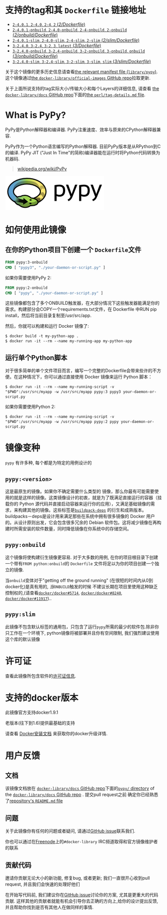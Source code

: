# 支持的tag和其 `Dockerfile` 链接地址

-	[`2-4.0.1`, `2-4.0`, `2-4`, `2` (*2/Dockerfile*)](https://github.com/docker-library/pypy/blob/3826e2d8095e0dda578aca3fa7fb72c3e7aaa47e/2/Dockerfile)
-	[`2-4.0.1-onbuild`, `2-4.0-onbuild`, `2-4-onbuild`, `2-onbuild` (*2/onbuild/Dockerfile*)](https://github.com/docker-library/pypy/blob/b48e8489ab794a2bacfd396c2f8e1a5b06d6ae48/2/onbuild/Dockerfile)
-	[`2-4.0.1-slim`, `2-4.0-slim`, `2-4-slim`, `2-slim` (*2/slim/Dockerfile*)](https://github.com/docker-library/pypy/blob/3826e2d8095e0dda578aca3fa7fb72c3e7aaa47e/2/slim/Dockerfile)
-	[`3-2.4.0`, `3-2.4`, `3-2`, `3`, `latest` (*3/Dockerfile*)](https://github.com/docker-library/pypy/blob/528795c882a9cb55e713586aeb3eb71707438c69/3/Dockerfile)
-	[`3-2.4.0-onbuild`, `3-2.4-onbuild`, `3-2-onbuild`, `3-onbuild`, `onbuild` (*3/onbuild/Dockerfile*)](https://github.com/docker-library/pypy/blob/b48e8489ab794a2bacfd396c2f8e1a5b06d6ae48/3/onbuild/Dockerfile)
-	[`3-2.4.0-slim`, `3-2.4-slim`, `3-2-slim`, `3-slim`, `slim` (*3/slim/Dockerfile*)](https://github.com/docker-library/pypy/blob/528795c882a9cb55e713586aeb3eb71707438c69/3/slim/Dockerfile)

关于这个镜像的更多历史信息请查看[the relevant manifest file (`library/pypy`)](https://github.com/docker-library/official-images/blob/master/library/pypy). 这个镜像通过[the `docker-library/official-images` GitHub repo](https://github.com/docker-library/official-images)拉取更新.

关于上面所说支持的tag实际大小/传输大小和每个Layers的详细信息, 请查看 [the `docker-library/docs` GitHub repo](https://github.com/docker-library/docs)下面的[the `perl/tag-details.md` file](https://github.com/docker-library/docs/blob/master/perl/tag-details.md).

# What is PyPy?

PyPy是Python解释器和编译器. PyPy注重速度、效率与原来的CPython解释器兼容.

PyPy作为一个Python语言编写的Python解释器. 目前PyPy版本是从RPython到C的编译. PyPy JIT ("Just In Time"的简称)编译器能在运行时将Python代码转换为机器码.

> [wikipedia.org/wiki/PyPy](https://en.wikipedia.org/wiki/PyPy)

![logo](https://raw.githubusercontent.com/docker-library/docs/master/pypy/logo.png)

# 如何使用此镜像

## 在你的Python项目下创建一个 `Dockerfile`文件

```dockerfile
FROM pypy:3-onbuild
CMD [ "pypy3", "./your-daemon-or-script.py" ]
```

如果你需要使用PyPy 2:

```dockerfile
FROM pypy:2-onbuild
CMD [ "pypy", "./your-daemon-or-script.py" ]
```

这些镜像都包含了多个ONBUILD触发器，在大部分情况下这些触发器能满足你的需求。构建部分会COPY一个requirements.txt文件，在 Dockerfile 中RUN pip install，然后将当前目录复制至/usr/src/app.

然后，你就可以构建和运行 Docker 镜像了:

```console
$ docker build -t my-python-app .
$ docker run -it --rm --name my-running-app my-python-app
```

## 运行单个Python脚本

对于很多简单的单个文件项目而言，编写一个完整的Dockerfile会带来些许的不方便。在这种情况下，你可以通过直接使用 Docker 镜像来运行 Python 脚本：

```console
$ docker run -it --rm --name my-running-script -v "$PWD":/usr/src/myapp -w /usr/src/myapp pypy:3 pypy3 your-daemon-or-script.py
```

如果你需要使用Python 2:

```console
$ docker run -it --rm --name my-running-script -v "$PWD":/usr/src/myapp -w /usr/src/myapp pypy:2 pypy your-daemon-or-script.py
```

# 镜像变种

`pypy` 有许多种, 每个都是为特定的用例设计的

## `pypy:<version>`

这是最原生的镜像。如果你不确定需要什么类型的 镜像，那么你最有可能需要使用的就是这样的镜像。这类镜像设计的初衷，就是为了既满足直接运行的容器（挂载你的 Python 源代码并直接启动容器来运行你的应用），又满足基础镜像的需求，来构建其他的镜像。这些标签是[`buildpack-deps`](https://registry.hub.docker.com/_/buildpack-deps/) 的衍生和成熟版本。buildpacks－deps是设计用来满足那些在系统中拥有很多镜像的 Docker 用户的。从设计原则出发，它会包含很多冗余的 Debian 软件包。这将减少镜像在再构建时所需安装的软件数量，同时降低镜像在你系统中的存储空间。

## `pypy:onbuild`

这个镜像将使构建衍生镜像更容易. 对于大多数的用例, 在你的项目根目录下创建一个带有`FROM python:onbuild`的 `Dockerfile` 文件将足以为你的项目创建一个独立的镜像.

当`onbuild`变体对于"getting off the ground running" (在很短的时间内从0到docker化)是真有用的, *当*`ONBUILD`触发的时候 不建议长期在项目里使用这种缺乏控制权的,(请查看[`docker/docker#5714`](https://github.com/docker/docker/issues/5714), [`docker/docker#8240`](https://github.com/docker/docker/issues/8240), [`docker/docker#11917`](https://github.com/docker/docker/issues/11917))..

## `pypy:slim`

此镜像不包含默认标签的通用包，只包含了运行`pypy`所需的最少的软件包.除非你只工作在一个环境下, python镜像将被部署并且你有空间限制, 我们强烈建议使用这个库的默认镜像


# 许可证

查看此镜像所包含软件的[许可证信息](https://bitbucket.org/pypy/pypy/src/c3ff0dd6252b6ba0d230f3624dbb4aab8973a1d0/LICENSE?at=default).

# 支持的docker版本

此镜像官方支持docker1.9.1

老版本(往下到1.6)提供最基础的支持

请查看 [Docker安装文档](https://docs.docker.com/installation/) 来获取你的docker升级详情.

# 用户反馈

## 文档

该镜像文档放在 [`docker-library/docs` GitHub repo](https://github.com/docker-library/docs)下面的[`pypy/` directory](https://github.com/docker-library/docs/tree/master/pypy) of the [`docker-library/docs` GitHub repo](https://github.com/docker-library/docs) .
提交pull request之前 确定你已经熟悉了[repository's `README.md` file](https://github.com/docker-library/docs/blob/master/README.md)

## 问题

关于此镜像你有任何的问题或者疑问, 请通过[GitHub issue](https://github.com/docker-library/pypy/issues)联系我们.

你也可以通过在[Freenode](https://freenode.net)上的`#docker-library` IRC频道取得和官方镜像维护者的联系

## 贡献代码

邀请你贡献无论大小的新功能, 修复bug, 或者更新; 我们一直很开心收到pull request, 并且我们会快速的处理好他们

在开始写代码前, 我们建议你在[GitHub issue](https://github.com/docker-library/pypy/issues)讨论你的方案, 尤其是更重大的代码贡献. 这样其他的贡献者就能有机会引导你去正确的方向上,给你的设计提出反馈,并且帮助你找到是否有其他人在做同样的事情.

